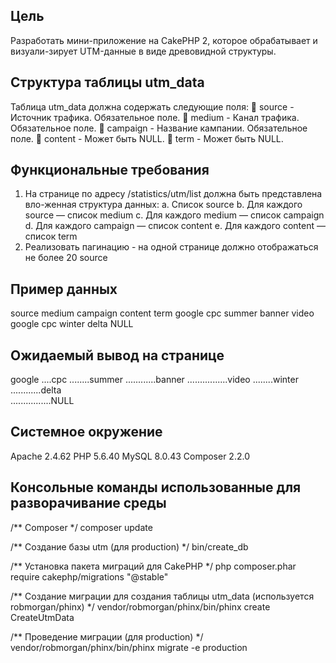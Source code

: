 ## Цель
Разработать мини-приложение на CakePHP 2, которое обрабатывает и визуали-зирует UTM-данные в виде древовидной структуры.

## Структура таблицы utm_data
Таблица utm_data должна содержать следующие поля:
	source - Источник трафика. Обязательное поле.
	medium - Канал трафика. Обязательное поле.
	campaign - Название кампании. Обязательное поле.
	content - Может быть NULL.
	term - Может быть NULL.
## Функциональные требования
1.	На странице по адресу /statistics/utm/list должна быть представлена вло-женная структура данных:
a.	Список source
b.	Для каждого source — список medium
c.	Для каждого medium — список campaign
d.	Для каждого campaign — список content
e.	Для каждого content — список term
2.	Реализовать пагинацию - на одной странице должно отображаться не более 20 source

## Пример данных
source	medium	campaign	content	term
google	cpc	summer	banner	video
google	cpc	winter	delta	NULL

## Ожидаемый вывод на странице
google
....cpc
........summer
............banner
................video
........winter		
............delta	
................NULL

## Системное окружение
Apache 2.4.62
PHP 5.6.40
MySQL 8.0.43
Composer 2.2.0

## Консольные команды использованные для разворачивание среды
/** Composer */
composer update

/** Создание базы utm (для production) */
bin/create_db

/** Установка пакета миграций для CakePHP */
php composer.phar require cakephp/migrations "@stable"

/** Создание миграции для создания таблицы utm_data (используется robmorgan/phinx) */
vendor/robmorgan/phinx/bin/phinx create CreateUtmData

/** Проведение миграции (для production) */
vendor/robmorgan/phinx/bin/phinx migrate -e production

